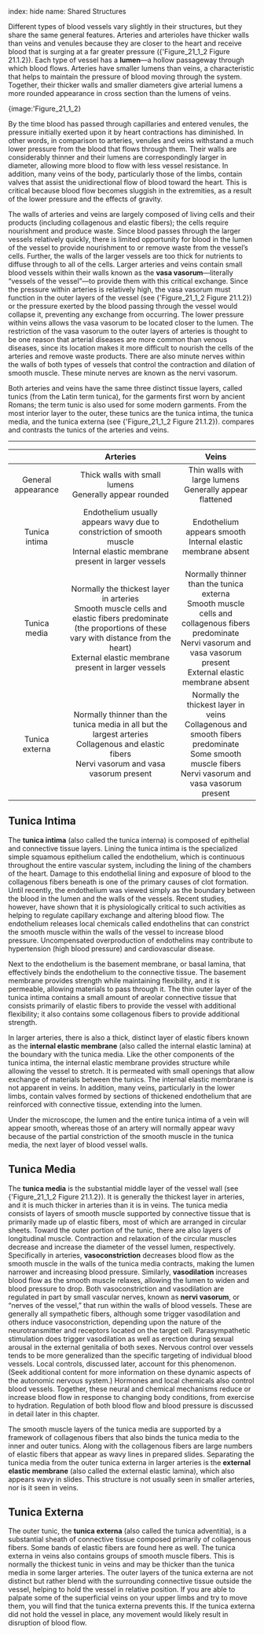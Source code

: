 index: hide
name: Shared Structures

Different types of blood vessels vary slightly in their structures, but they share the same general features. Arteries and arterioles have thicker walls than veins and venules because they are closer to the heart and receive blood that is surging at a far greater pressure ({'Figure_21_1_2 Figure 21.1.2}). Each type of vessel has a  **lumen**—a hollow passageway through which blood flows. Arteries have smaller lumens than veins, a characteristic that helps to maintain the pressure of blood moving through the system. Together, their thicker walls and smaller diameters give arterial lumens a more rounded appearance in cross section than the lumens of veins.


{image:'Figure_21_1_2}
        

By the time blood has passed through capillaries and entered venules, the pressure initially exerted upon it by heart contractions has diminished. In other words, in comparison to arteries, venules and veins withstand a much lower pressure from the blood that flows through them. Their walls are considerably thinner and their lumens are correspondingly larger in diameter, allowing more blood to flow with less vessel resistance. In addition, many veins of the body, particularly those of the limbs, contain valves that assist the unidirectional flow of blood toward the heart. This is critical because blood flow becomes sluggish in the extremities, as a result of the lower pressure and the effects of gravity.

The walls of arteries and veins are largely composed of living cells and their products (including collagenous and elastic fibers); the cells require nourishment and produce waste. Since blood passes through the larger vessels relatively quickly, there is limited opportunity for blood in the lumen of the vessel to provide nourishment to or remove waste from the vessel’s cells. Further, the walls of the larger vessels are too thick for nutrients to diffuse through to all of the cells. Larger arteries and veins contain small blood vessels within their walls known as the  **vasa vasorum**—literally “vessels of the vessel”—to provide them with this critical exchange. Since the pressure within arteries is relatively high, the vasa vasorum must function in the outer layers of the vessel (see {'Figure_21_1_2 Figure 21.1.2}) or the pressure exerted by the blood passing through the vessel would collapse it, preventing any exchange from occurring. The lower pressure within veins allows the vasa vasorum to be located closer to the lumen. The restriction of the vasa vasorum to the outer layers of arteries is thought to be one reason that arterial diseases are more common than venous diseases, since its location makes it more difficult to nourish the cells of the arteries and remove waste products. There are also minute nerves within the walls of both types of vessels that control the contraction and dilation of smooth muscle. These minute nerves are known as the nervi vasorum.

Both arteries and veins have the same three distinct tissue layers, called tunics (from the Latin term tunica), for the garments first worn by ancient Romans; the term tunic is also used for some modern garments. From the most interior layer to the outer, these tunics are the tunica intima, the tunica media, and the tunica externa (see {'Figure_21_1_2 Figure 21.1.2}).  compares and contrasts the tunics of the arteries and veins.


****

|  | Arteries | Veins |
|:-:|:-:|:-:|
| General appearance | Thick walls with small lumens <br />Generally appear rounded | Thin walls with large lumens <br />Generally appear flattened |
| Tunica intima | Endothelium usually appears wavy due to constriction of smooth muscle <br />Internal elastic membrane present in larger vessels | Endothelium appears smooth <br />Internal elastic membrane absent |
| Tunica media | Normally the thickest layer in arteries <br />Smooth muscle cells and elastic fibers predominate (the proportions of these vary with distance from the heart) <br />External elastic membrane present in larger vessels | Normally thinner than the tunica externa <br />Smooth muscle cells and collagenous fibers predominate <br />Nervi vasorum and vasa vasorum present <br />External elastic membrane absent |
| Tunica externa |  Normally thinner than the tunica media in all but the largest arteries <br />Collagenous and elastic fibers <br />Nervi vasorum and vasa vasorum present |  Normally the thickest layer in veins <br />Collagenous and smooth fibers predominate <br />Some smooth muscle fibers <br />Nervi vasorum and vasa vasorum present  |
    

## Tunica Intima

The  **tunica intima** (also called the tunica interna) is composed of epithelial and connective tissue layers. Lining the tunica intima is the specialized simple squamous epithelium called the endothelium, which is continuous throughout the entire vascular system, including the lining of the chambers of the heart. Damage to this endothelial lining and exposure of blood to the collagenous fibers beneath is one of the primary causes of clot formation. Until recently, the endothelium was viewed simply as the boundary between the blood in the lumen and the walls of the vessels. Recent studies, however, have shown that it is physiologically critical to such activities as helping to regulate capillary exchange and altering blood flow. The endothelium releases local chemicals called endothelins that can constrict the smooth muscle within the walls of the vessel to increase blood pressure. Uncompensated overproduction of endothelins may contribute to hypertension (high blood pressure) and cardiovascular disease.

Next to the endothelium is the basement membrane, or basal lamina, that effectively binds the endothelium to the connective tissue. The basement membrane provides strength while maintaining flexibility, and it is permeable, allowing materials to pass through it. The thin outer layer of the tunica intima contains a small amount of areolar connective tissue that consists primarily of elastic fibers to provide the vessel with additional flexibility; it also contains some collagenous fibers to provide additional strength.

In larger arteries, there is also a thick, distinct layer of elastic fibers known as the  **internal elastic membrane** (also called the internal elastic lamina) at the boundary with the tunica media. Like the other components of the tunica intima, the internal elastic membrane provides structure while allowing the vessel to stretch. It is permeated with small openings that allow exchange of materials between the tunics. The internal elastic membrane is not apparent in veins. In addition, many veins, particularly in the lower limbs, contain valves formed by sections of thickened endothelium that are reinforced with connective tissue, extending into the lumen.

Under the microscope, the lumen and the entire tunica intima of a vein will appear smooth, whereas those of an artery will normally appear wavy because of the partial constriction of the smooth muscle in the tunica media, the next layer of blood vessel walls.

## Tunica Media

The  **tunica media** is the substantial middle layer of the vessel wall (see {'Figure_21_1_2 Figure 21.1.2}). It is generally the thickest layer in arteries, and it is much thicker in arteries than it is in veins. The tunica media consists of layers of smooth muscle supported by connective tissue that is primarily made up of elastic fibers, most of which are arranged in circular sheets. Toward the outer portion of the tunic, there are also layers of longitudinal muscle. Contraction and relaxation of the circular muscles decrease and increase the diameter of the vessel lumen, respectively. Specifically in arteries,  **vasoconstriction** decreases blood flow as the smooth muscle in the walls of the tunica media contracts, making the lumen narrower and increasing blood pressure. Similarly,  **vasodilation** increases blood flow as the smooth muscle relaxes, allowing the lumen to widen and blood pressure to drop. Both vasoconstriction and vasodilation are regulated in part by small vascular nerves, known as  **nervi vasorum**, or “nerves of the vessel,” that run within the walls of blood vessels. These are generally all sympathetic fibers, although some trigger vasodilation and others induce vasoconstriction, depending upon the nature of the neurotransmitter and receptors located on the target cell. Parasympathetic stimulation does trigger vasodilation as well as erection during sexual arousal in the external genitalia of both sexes. Nervous control over vessels tends to be more generalized than the specific targeting of individual blood vessels. Local controls, discussed later, account for this phenomenon. (Seek additional content for more information on these dynamic aspects of the autonomic nervous system.) Hormones and local chemicals also control blood vessels. Together, these neural and chemical mechanisms reduce or increase blood flow in response to changing body conditions, from exercise to hydration. Regulation of both blood flow and blood pressure is discussed in detail later in this chapter.

The smooth muscle layers of the tunica media are supported by a framework of collagenous fibers that also binds the tunica media to the inner and outer tunics. Along with the collagenous fibers are large numbers of elastic fibers that appear as wavy lines in prepared slides. Separating the tunica media from the outer tunica externa in larger arteries is the  **external elastic membrane** (also called the external elastic lamina), which also appears wavy in slides. This structure is not usually seen in smaller arteries, nor is it seen in veins.

## Tunica Externa

The outer tunic, the  **tunica externa** (also called the tunica adventitia), is a substantial sheath of connective tissue composed primarily of collagenous fibers. Some bands of elastic fibers are found here as well. The tunica externa in veins also contains groups of smooth muscle fibers. This is normally the thickest tunic in veins and may be thicker than the tunica media in some larger arteries. The outer layers of the tunica externa are not distinct but rather blend with the surrounding connective tissue outside the vessel, helping to hold the vessel in relative position. If you are able to palpate some of the superficial veins on your upper limbs and try to move them, you will find that the tunica externa prevents this. If the tunica externa did not hold the vessel in place, any movement would likely result in disruption of blood flow.
